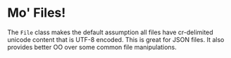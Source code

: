Mo' Files!
==========

The `File` class makes the default assumption all files have cr-delimited unicode content that is UTF-8 encoded. This is great for JSON files. It also provides better OO over some common file manipulations.

